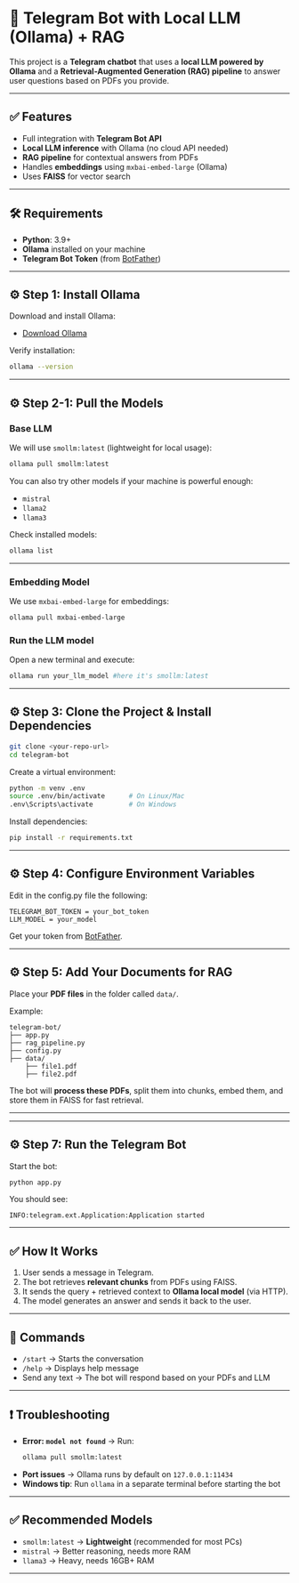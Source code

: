 
# 🤖 Telegram Bot with Local LLM (Ollama) + RAG

This project is a **Telegram chatbot** that uses a **local LLM powered by Ollama** and a **Retrieval-Augmented Generation (RAG) pipeline** to answer user questions based on PDFs you provide.

---

## ✅ Features
- Full integration with **Telegram Bot API**
- **Local LLM inference** with Ollama (no cloud API needed)
- **RAG pipeline** for contextual answers from PDFs
- Handles **embeddings** using `mxbai-embed-large` (Ollama)
- Uses **FAISS** for vector search

---

## 🛠️ Requirements
- **Python**: 3.9+
- **Ollama** installed on your machine
- **Telegram Bot Token** (from [BotFather](https://t.me/BotFather))

---

## ⚙️ Step 1: Install Ollama
Download and install Ollama:
- [Download Ollama](https://ollama.ai/download)

Verify installation:
```bash
ollama --version
```

---

## ⚙️ Step 2-1: Pull the Models
### **Base LLM**
We will use `smollm:latest` (lightweight for local usage):
```bash
ollama pull smollm:latest
```

You can also try other models if your machine is powerful enough:
- `mistral`
- `llama2`
- `llama3`

Check installed models:
```bash
ollama list
```

---

### **Embedding Model**
We use `mxbai-embed-large` for embeddings:
```bash
ollama pull mxbai-embed-large
```

### **Run the LLM model**
Open a new terminal and execute:
```bash
ollama run your_llm_model #here it's smollm:latest
```

---

## ⚙️ Step 3: Clone the Project & Install Dependencies
```bash
git clone <your-repo-url>
cd telegram-bot
```

Create a virtual environment:
```bash
python -m venv .env
source .env/bin/activate      # On Linux/Mac
.env\Scripts\activate         # On Windows
```

Install dependencies:
```bash
pip install -r requirements.txt
```

---

## ⚙️ Step 4: Configure Environment Variables
Edit in the config.py file the following:
```env
TELEGRAM_BOT_TOKEN = your_bot_token
LLM_MODEL = your_model
```

Get your token from [BotFather](https://t.me/BotFather).

---

## ⚙️ Step 5: Add Your Documents for RAG
Place your **PDF files** in the folder called `data/`.

Example:
```
telegram-bot/
├── app.py
├── rag_pipeline.py
├── config.py
├── data/
    ├── file1.pdf
    ├── file2.pdf
```

The bot will **process these PDFs**, split them into chunks, embed them, and store them in FAISS for fast retrieval.

---

---

## ⚙️ Step 7: Run the Telegram Bot
Start the bot:
```bash
python app.py
```

You should see:
```
INFO:telegram.ext.Application:Application started
```

---

## ✅ How It Works
1. User sends a message in Telegram.
2. The bot retrieves **relevant chunks** from PDFs using FAISS.
3. It sends the query + retrieved context to **Ollama local model** (via HTTP).
4. The model generates an answer and sends it back to the user.

---

## 🔑 Commands
- `/start` → Starts the conversation
- `/help` → Displays help message
- Send any text → The bot will respond based on your PDFs and LLM

---

## ❗ Troubleshooting
- **Error: `model not found`** → Run:
  ```bash
  ollama pull smollm:latest
  ```
- **Port issues** → Ollama runs by default on `127.0.0.1:11434`
- **Windows tip**: Run `ollama` in a separate terminal before starting the bot

---

## ✅ Recommended Models
- `smollm:latest` → **Lightweight** (recommended for most PCs)
- `mistral` → Better reasoning, needs more RAM
- `llama3` → Heavy, needs 16GB+ RAM

---
